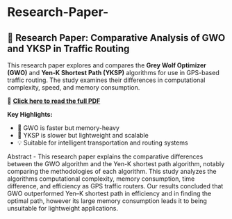 # Research-Paper-
## 📄 Research Paper: Comparative Analysis of GWO and YKSP in Traffic Routing

This research paper explores and compares the **Grey Wolf Optimizer (GWO)** and **Yen-K Shortest Path (YKSP)** algorithms for use in GPS-based traffic routing. The study examines their differences in computational complexity, speed, and memory consumption.

🔗 [**Click here to read the full PDF**](./Comparative_Analysis_GWO_YKSP.pdf)

**Key Highlights:**
- 🧠 GWO is faster but memory-heavy
- 🔁 YKSP is slower but lightweight and scalable
- 💡 Suitable for intelligent transportation and routing systems
  
Abstract - This research paper explains the comparative differences between the GWO algorithm and the Yen-K shortest path algorithm, notably comparing the methodologies of each algorithm. This study analyzes the algorithms computational complexity, memory consumption, time difference, and efficiency as GPS traffic routers. Our results concluded that GWO outperformed Yen–K shortest path in efficiency and in finding the optimal path, however its large memory consumption leads it to being unsuitable for lightweight applications. 
